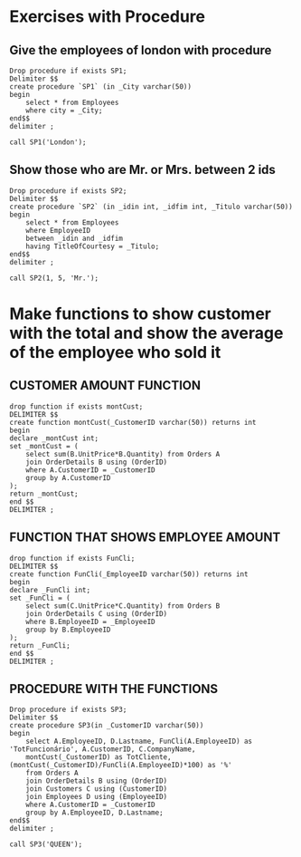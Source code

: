 # Exercises with Procedure
## Give the employees of london with procedure 
```
Drop procedure if exists SP1;
Delimiter $$
create procedure `SP1` (in _City varchar(50))
begin
	select * from Employees
	where city = _City;
end$$
delimiter ;

call SP1('London');
```
## Show those who are Mr. or Mrs. between 2 ids 
```
Drop procedure if exists SP2;
Delimiter $$
create procedure `SP2` (in _idin int, _idfim int, _Titulo varchar(50))
begin
	select * from Employees
	where EmployeeID 
	between _idin and _idfim
	having TitleOfCourtesy = _Titulo;
end$$
delimiter ;

call SP2(1, 5, 'Mr.');
```
# Make functions to show customer with the total and show the average of the employee who sold it
## CUSTOMER AMOUNT FUNCTION
```
drop function if exists montCust;
DELIMITER $$
create function montCust(_CustomerID varchar(50)) returns int
begin
declare _montCust int;
set _montCust = (
	select sum(B.UnitPrice*B.Quantity) from Orders A
	join OrderDetails B using (OrderID)
    where A.CustomerID = _CustomerID
	group by A.CustomerID
);
return _montCust;
end $$
DELIMITER ;
```
## FUNCTION THAT SHOWS EMPLOYEE AMOUNT
```
drop function if exists FunCli;
DELIMITER $$
create function FunCli(_EmployeeID varchar(50)) returns int
begin
declare _FunCli int;
set _FunCli = (
	select sum(C.UnitPrice*C.Quantity) from Orders B
	join OrderDetails C using (OrderID)
    where B.EmployeeID = _EmployeeID
	group by B.EmployeeID
);
return _FunCli;
end $$
DELIMITER ;
```
## PROCEDURE WITH THE FUNCTIONS
```
Drop procedure if exists SP3;
Delimiter $$
create procedure SP3(in _CustomerID varchar(50))
begin
	select A.EmployeeID, D.Lastname, FunCli(A.EmployeeID) as 'TotFuncionário', A.CustomerID, C.CompanyName, 
    montCust(_CustomerID) as TotCliente, (montCust(_CustomerID)/FunCli(A.EmployeeID)*100) as '%'
    from Orders A
    join OrderDetails B using (OrderID)
    join Customers C using (CustomerID)
    join Employees D using (EmployeeID)
    where A.CustomerID = _CustomerID
    group by A.EmployeeID, D.Lastname;
end$$
delimiter ;

call SP3('QUEEN');
```
